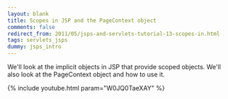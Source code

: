 ```yaml
---           
layout: blank
title: Scopes in JSP and the PageContext object
comments: false
redirect_from: 2011/05/jsps-and-servlets-tutorial-13-scopes-in.html
tags: servlets_jsps
dummy: jsps_intro
---
```


We'll look at the implicit objects in JSP that provide scoped objects. We'll also look at the PageContext object and how to use it.

{% include youtube.html param="W0JQ0TaeXAY" %}